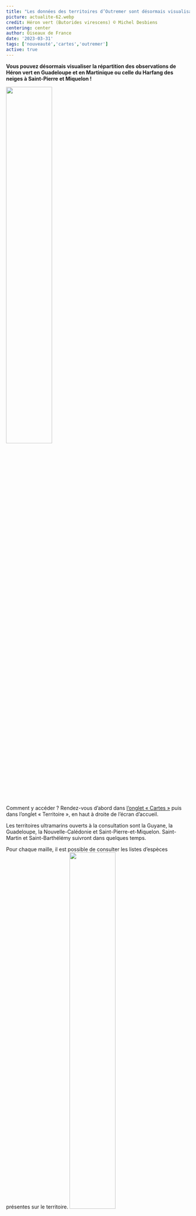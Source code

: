 ```yaml
---
title: "Les données des territoires d’Outremer sont désormais visualisables sur l’onglet cartes !"
picture: actualite-62.webp
credit: Héron vert (Butorides virescens) © Michel Desbiens
centering: center
author: Oiseaux de France
date: '2023-03-31'
tags: ['nouveauté','cartes','outremer']
active: true
---
```


**Vous pouvez désormais visualiser la répartition des observations de Héron vert en Guadeloupe et en Martinique ou celle du Harfang des neiges à Saint-Pierre et Miquelon !**

<img class="InformativePagePicture" style="width: 50%" src="/news/actualite-53-couverture_webinaire.webp"/>
<span class="InformativePagePictureLegend"></span>

Comment y accéder ? Rendez-vous d’abord dans [l’onglet « Cartes »](https://www.oiseauxdefrance.org/prospecting) puis dans l’onglet « Territoire », en haut à droite de l’écran d’accueil. 

Les territoires ultramarins ouverts à la consultation sont la Guyane, la Guadeloupe, la Nouvelle-Calédonie et Saint-Pierre-et-Miquelon. Saint-Martin et Saint-Barthélémy suivront dans quelques temps. 

Pour chaque maille, il est possible de consulter les listes d’espèces présentes sur le territoire.
<img class="InformativePagePicture" style="width: 50%" src="/news/actualite-62-consultation-listes-d'espèces-mailles.PNG"/>
<span class="InformativePagePictureLegend"></span>
 
Enfin dans le cadre de la recherche par espèce, il est possible de choisir la période d’observation : « toutes saisons », « hivernage », « reproduction ». 

<img class="InformativePagePicture" style="width: 50%" src="/news/actualite-62-répartition-harfang-hivernant.PNG"/>
<span class="InformativePagePictureLegend"></span>

<img class="InformativePagePicture" style="width: 50%" src="/news/actualite-62-carte-répartition-héron-vert-nicheur.PNG"/>
<span class="InformativePagePictureLegend"></span>